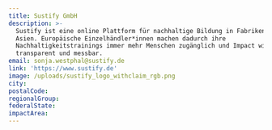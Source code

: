 ```yaml
---
title: Sustify GmbH
description: >-
  Sustify ist eine online Plattform für nachhaltige Bildung in Fabriken in
  Asien. Europäische Einzelhändler*innen machen dadurch ihre
  Nachhaltigkeitstrainings immer mehr Menschen zugänglich und Impact wird
  transparent und messbar.
email: sonja.westphal@sustify.de
link: 'https://www.sustify.de'
image: /uploads/sustify_logo_withclaim_rgb.png
city:
postalCode:
regionalGroup:
federalState:
impactArea:
---
```



